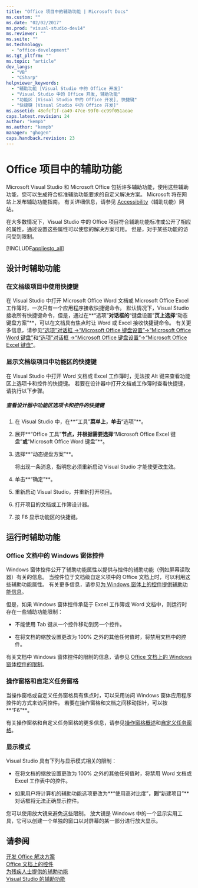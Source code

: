 ```yaml
---
title: "Office 项目中的辅助功能 | Microsoft Docs"
ms.custom: ""
ms.date: "02/02/2017"
ms.prod: "visual-studio-dev14"
ms.reviewer: ""
ms.suite: ""
ms.technology: 
  - "office-development"
ms.tgt_pltfrm: ""
ms.topic: "article"
dev_langs: 
  - "VB"
  - "CSharp"
helpviewer_keywords: 
  - "辅助功能 [Visual Studio 中的 Office 开发]"
  - "Visual Studio 中的 Office 开发, 辅助功能"
  - "功能区 [Visual Studio 中的 Office 开发], 快捷键"
  - "快捷键 [Visual Studio 中的 Office 开发]"
ms.assetid: 48efcf1f-ca49-47ce-99f0-cc99f051aeae
caps.latest.revision: 24
author: "kempb"
ms.author: "kempb"
manager: "ghogen"
caps.handback.revision: 23
---
```

# Office 项目中的辅助功能
  Microsoft Visual Studio 和 Microsoft Office 包括许多辅助功能，使用这些辅助功能，您可以生成符合标准辅助功能要求的自定义解决方案。  Microsoft 将在网站上发布辅助功能指南。  有关详细信息，请参见 [Accessibility](http://go.microsoft.com/fwlink/?LinkID=37113)（辅助功能）网站。  
  
 在大多数情况下，Visual Studio 中的 Office 项目符合辅助功能标准或公开了相应的属性，通过设置这些属性可以使您的解决方案可用。  但是，对于某些功能的访问受到限制。  
  
 [!INCLUDE[appliesto_all](../vsto/includes/appliesto-all-md.md)]  
  
## 设计时辅助功能  
  
### 在文档级项目中使用快捷键  
 在 Visual Studio 中打开 Microsoft Office Word 文档或 Microsoft Office Excel 工作簿时，一次只有一个应用程序接收快捷键命令。  默认情况下，Visual Studio 接收所有快捷键命令，但是，通过在**“选项”**对话框的**“键盘设置”**页上选择**“动态键盘方案”**，可以在文档具有焦点时让 Word 或 Excel 接收快捷键命令。  有关更多信息，请参见[“选项”对话框 -&#62;“Microsoft Office 键盘设置”-&#62;“Microsoft Office Word 键盘”](../vsto/microsoft-office-word-keyboard-microsoft-office-keyboard-settings-options-dialog-box.md)和[“选项”对话框 -&#62;“Microsoft Office 键盘设置”-&#62;“Microsoft Office Excel 键盘”](../vsto/microsoft-office-excel-keyboard-microsoft-office-keyboard-settings-options-dialog-box.md)。  
  
### 显示文档级项目中功能区的快捷键  
 在 Visual Studio 中打开 Word 文档或 Excel 工作簿时，无法按 Alt 键来查看功能区上选项卡和控件的快捷键。  若要在设计器中打开文档或工作簿时查看快捷键，请执行以下步骤。  
  
##### 查看设计器中功能区选项卡和控件的快捷键  
  
1.  在 Visual Studio 中，在**“工具”**菜单上，单击**“选项”**。  
  
2.  展开**“Office 工具”**节点，并根据需要选择**“Microsoft Office Excel 键盘”**或**“Microsoft Office Word 键盘”**。  
  
3.  选择**“动态键盘方案”**。  
  
     将出现一条消息，指明您必须重新启动 Visual Studio 才能使更改生效。  
  
4.  单击**“确定”**。  
  
5.  重新启动 Visual Studio，并重新打开项目。  
  
6.  打开项目的文档或工作簿设计器。  
  
7.  按 F6 显示功能区的快捷键。  
  
## 运行时辅助功能  
  
### Office 文档中的 Windows 窗体控件  
 Windows 窗体控件公开了辅助功能属性以提供与控件的辅助功能（例如屏幕读取器）有关的信息。  当控件位于文档级自定义项中的 Office 文档上时，可以利用这些辅助功能属性。  有关更多信息，请参见[为 Windows 窗体上的控件提供辅助功能信息](../Topic/Providing%20Accessibility%20Information%20for%20Controls%20on%20a%20Windows%20Form.md)。  
  
 但是，如果 Windows 窗体控件承载于 Excel 工作簿或 Word 文档中，则运行时存在一些辅助功能限制：  
  
-   不能使用 Tab 键从一个控件移动到另一个控件。  
  
-   在将文档的缩放设置更改为 100% 之外的其他任何值时，将禁用文档中的控件。  
  
 有关文档中 Windows 窗体控件的限制的信息，请参见 [Office 文档上的 Windows 窗体控件的限制](../vsto/limitations-of-windows-forms-controls-on-office-documents.md)。  
  
### 操作窗格和自定义任务窗格  
 当操作窗格或自定义任务窗格具有焦点时，可以采用访问 Windows 窗体应用程序控件的方式来访问控件。  若要在操作窗格和文档之间移动指针，可以按**“F6”**。  
  
 有关操作窗格和自定义任务窗格的更多信息，请参见[操作窗格概述](../vsto/actions-pane-overview.md)和[自定义任务窗格](../vsto/custom-task-panes.md)。  
  
### 显示模式  
 Visual Studio 具有下列与显示模式相关的限制：  
  
-   在将文档的缩放设置更改为 100% 之外的其他任何值时，将禁用 Word 文档或 Excel 工作表中的控件。  
  
-   如果用户将计算机的辅助功能选项更改为**“使用高对比度”**，则**“新建项目”**对话框将无法正确显示控件。  
  
 您可以使用放大镜来避免这些限制。  放大镜是 Windows 中的一个显示实用工具，它可以创建一个单独的窗口以对屏幕的某一部分进行放大显示。  
  
## 请参阅  
 [开发 Office 解决方案](../vsto/developing-office-solutions.md)   
 [Office 文档上的控件](../vsto/controls-on-office-documents.md)   
 [为残疾人士提供的辅助功能](../ide/reference/accessibility-for-people-with-disabilities.md)   
 [Visual Studio 的辅助功能](../ide/reference/accessibility-features-of-visual-studio.md)  
  
  